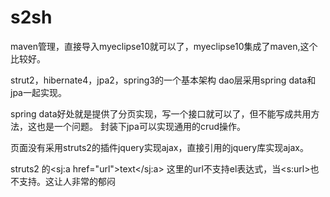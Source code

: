 s2sh
====
maven管理，直接导入myeclipse10就可以了，myeclipse10集成了maven,这个比较好。

strut2，hibernate4，jpa2，spring3的一个基本架构
dao层采用spring data和jpa一起实现。

spring data好处就是提供了分页实现，写一个接口就可以了，但不能写成共用方法，这也是一个问题。
封装下jpa可以实现通用的crud操作。

页面没有采用struts2的插件jquery实现ajax，直接引用的jquery库实现ajax。


struts2 的<sj:a href="url">text</sj:a> 这里的url不支持el表达式，当<s:url>也不支持。这让人非常的郁闷